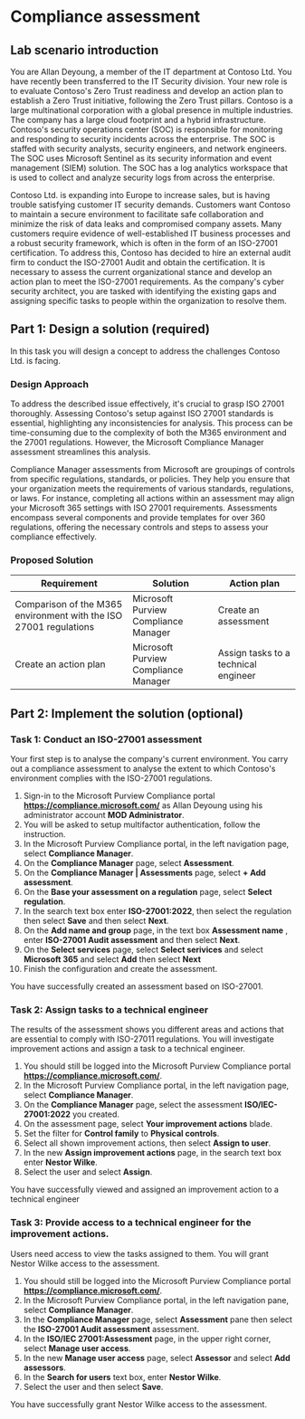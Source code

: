 # Compliance assessment

## Lab scenario introduction

You are Allan Deyoung, a member of the IT department at Contoso Ltd. You have recently been transferred to the IT Security division. Your new role is to evaluate Contoso's Zero Trust readiness and develop an action plan to establish a Zero Trust initiative, following the Zero Trust pillars. Contoso is a large multinational corporation with a global presence in multiple industries. The company has a large cloud footprint and a hybrid infrastructure. Contoso's security operations center (SOC) is responsible for monitoring and responding to security incidents across the enterprise. The SOC is staffed with security analysts, security engineers, and network engineers. The SOC uses Microsoft Sentinel as its security information and event management (SIEM) solution. The SOC has a log analytics workspace that is used to collect and analyze security logs from across the enterprise.

Contoso Ltd. is expanding into Europe to increase sales, but is having trouble satisfying customer IT security demands. Customers want Contoso to maintain a secure environment to facilitate safe collaboration and minimize the risk of data leaks and compromised company assets. Many customers require evidence of well-established IT business processes and a robust security framework, which is often in the form of an ISO-27001 certification. To address this, Contoso has decided to hire an external audit firm to conduct the ISO-27001 Audit and obtain the certification. It is necessary to assess the current organizational stance and develop an action plan to meet the ISO-27001 requirements. As the company's cyber security architect, you are tasked with identifying the existing gaps and assigning specific tasks to people within the organization to resolve them.

## Part 1: Design a solution (required)

In this task you will design a concept to address the challenges Contoso Ltd. is facing.

### Design Approach

To address the described issue effectively, it's crucial to grasp ISO 27001 thoroughly. Assessing Contoso's setup against ISO 27001 standards is essential, highlighting any inconsistencies for analysis. This process can be time-consuming due to the complexity of both the M365 environment and the 27001 regulations. However, the Microsoft Compliance Manager assessment streamlines this analysis.

Compliance Manager assessments from Microsoft are groupings of controls from specific regulations, standards, or policies. They help you ensure that your organization meets the requirements of various standards, regulations, or laws. For instance, completing all actions within an assessment may align your Microsoft 365 settings with ISO 27001 requirements. Assessments encompass several components and provide templates for over 360 regulations, offering the necessary controls and steps to assess your compliance effectively. 

### Proposed Solution

|Requirement|Solution|Action plan|
|----|----|----|
|Comparison of the M365 environment with the ISO 27001 regulations|Microsoft Purview Compliance Manager|Create an assessment|
|Create an action plan|Microsoft Purview Compliance Manager|Assign tasks to a technical engineer|

## Part 2: Implement the solution (optional)

### Task 1: Conduct an ISO-27001 assessment

Your first step is to analyse the company's current environment. You carry out a compliance assessment to analyse the extent to which Contoso's environment complies with the ISO-27001 regulations.

1. Sign-in to the Microsoft Purview Compliance portal **https://compliance.microsoft.com/** as Allan Deyoung using his administrator account **MOD Administrator**.
2. You will be asked to setup multifactor authentication, follow the instruction.
3. In the Microsoft Purview Compliance portal, in the left navigation page, select **Compliance Manager**.
4. On the **Compliance Manager** page, select **Assessment**.
5. On the **Compliance Manager \| Assessments** page, select **+ Add assessment**.
6. On the **Base your assessment on a regulation** page, select **Select regulation**.
7. In the search text box enter **ISO-27001:2022**, then select the regulation then select **Save** and then select **Next**.
8. On the **Add name and group** page, in the text box **Assessment name** , enter **ISO-27001 Audit assessment** and then select **Next**.
9. On the **Select services** page, select **Select serivices** and select **Microsoft 365** and select **Add** then select **Next**
10. Finish the configuration and create the assessment.

You have successfully created an assessment based on ISO-27001.

### Task 2: Assign tasks to a technical engineer

The results of the assessment shows you different areas and actions that are essential to comply with ISO-27011 regulations. You will investigate improvement actions and assign a task to a technical engineer.

1. You should still be logged into the Microsoft Purview Compliance portal **https://compliance.microsoft.com/**.
2. In the Microsoft Purview Compliance portal, in the left navigation page, select **Compliance Manager**.
3. On the **Compliance Manager** page, select the assessment **ISO/IEC-27001:2022** you created.
4. On the assessment page, select **Your improvement actions** blade.
5. Set the filter for **Control family** to **Physical controls**.
6. Select all shown improvement actions, then select **Assign to user**.
7. In the new **Assign improvement actions** page, in the search text box enter **Nestor Wilke**.
8. Select the user and select **Assign**.

You have successfully viewed and assigned an improvement action to a technical engineer

### Task 3: Provide access to a technical engineer for the improvement actions.

Users need access to view the tasks assigned to them. You will grant Nestor Wilke access to the assessment.

1. You should still be logged into the Microsoft Purview Compliance portal **https://compliance.microsoft.com/**.
2. In the Microsoft Purview Compliance portal, in the left navigation pane, select **Compliance Manager**.
3. In the **Compliance Manager** page, select **Assessment** pane then select the **ISO-27001 Audit assessment** assessment.
4. In the **ISO/IEC 27001:Assessment** page, in the upper right corner, select **Manage user access**.
5. In the new **Manage user access** page, select **Assessor** and select **Add assessors**.
6. In the **Search for users** text box, enter **Nestor Wilke**.
7. Select the user and then select **Save**.

You have successfully grant Nestor Wilke access to the assessment.
